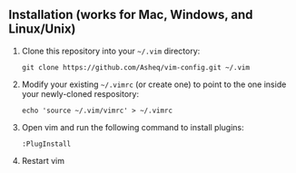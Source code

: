 ## Installation (works for Mac, Windows, and Linux/Unix)

1. Clone this repository into your `~/.vim` directory:
   
     `git clone https://github.com/Asheq/vim-config.git ~/.vim`
   
1. Modify your existing `~/.vimrc` (or create one) to point to the one inside your newly-cloned respository:
   
     `echo 'source ~/.vim/vimrc' > ~/.vimrc`
   
1. Open vim and run the following command to install plugins:
   
     `:PlugInstall`
   
1. Restart vim
